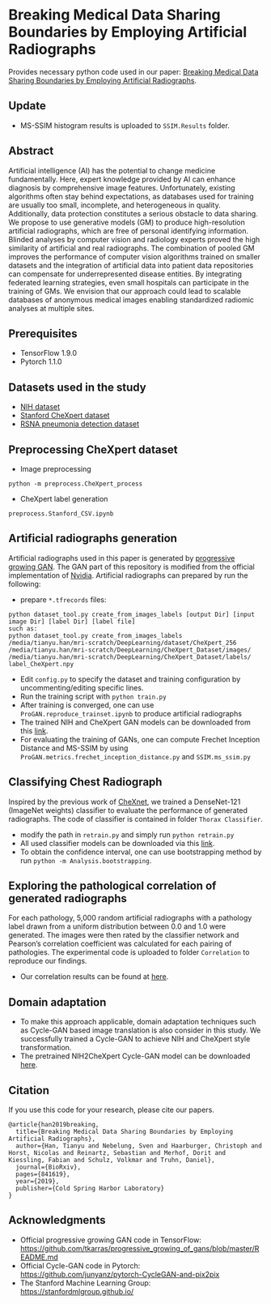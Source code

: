 # Breaking Medical Data Sharing Boundaries by Employing Artificial Radiographs
Provides necessary python code used in our paper: [Breaking Medical Data Sharing Boundaries by Employing Artificial Radiographs](https://www.biorxiv.org/content/10.1101/841619v1.full).

## Update
* MS-SSIM histogram results is uploaded to `SSIM.Results` folder.

## Abstract

Artificial intelligence (AI) has the potential to change medicine fundamentally. Here, expert
knowledge provided by AI can enhance diagnosis by comprehensive image features. Unfortunately,
existing algorithms often stay behind expectations, as databases used for training are usually
too small, incomplete, and heterogeneous in quality. Additionally, data protection constitutes
a serious obstacle to data sharing. We propose to use generative models (GM) to produce
high-resolution artificial radiographs, which are free of personal identifying information. Blinded
analyses by computer vision and radiology experts proved the high similarity of artificial and real
radiographs. The combination of pooled GM improves the performance of computer vision algorithms
trained on smaller datasets and the integration of artificial data into patient data repositories
can compensate for underrepresented disease entities. By integrating federated learning strategies,
even small hospitals can participate in the training of GMs. We envision that our approach could
lead to scalable databases of anonymous medical images enabling standardized radiomic analyses
at multiple sites.

## Prerequisites

* TensorFlow 1.9.0
* Pytorch 1.1.0

## Datasets used in the study

* [NIH dataset](https://nihcc.app.box.com/v/ChestXray-NIHCC)
* [Stanford CheXpert dataset](https://stanfordmlgroup.github.io/competitions/chexpert)
* [RSNA pneumonia detection dataset](https://www.kaggle.com/c/rsna-pneumonia-detection-challenge)

## Preprocessing CheXpert dataset

* Image preprocessing 
```
python -m preprocess.CheXpert_process
```
* CheXpert label generation
```
preprocess.Stanford_CSV.ipynb
```

## Artificial radiographs generation

Artificial radiographs used in this paper is generated by [progressive growing GAN](https://arxiv.org/abs/1710.10196).
The GAN part of this repository is modified from the official implementation of [Nvidia](https://github.com/tkarras/progressive_growing_of_gans). 
Artificial radiographs can prepared by run the following:
* prepare `*.tfrecords` files:
```
python dataset_tool.py create_from_images_labels [output Dir] [input image Dir] [label Dir] [label file] 
such as: 
python dataset_tool.py create_from_images_labels /media/tianyu.han/mri-scratch/DeepLearning/dataset/CheXpert_256 /media/tianyu.han/mri-scratch/DeepLearning/CheXpert_Dataset/images/ /media/tianyu.han/mri-scratch/DeepLearning/CheXpert_Dataset/labels/ label_CheXpert.npy
```
* Edit `config.py` to specify the dataset and training configuration by uncommenting/editing specific lines.
* Run the training script with `python train.py`
* After training is converged, one can use `ProGAN.reproduce_trainset.ipynb` to produce artificial radiographs 
* The trained NIH and CheXpert GAN models can be downloaded from this [link](https://drive.google.com/open?id=1SlljNOpXNg5ZdmnKXS7RsHzdL0mlIQD4). 
* For evaluating the training of GANs, one can compute Frechet Inception Distance and MS-SSIM by using `ProGAN.metrics.frechet_inception_distance.py` and `SSIM.ms_ssim.py` 

## Classifying Chest Radiograph
Inspired by the previous work of [CheXnet](https://stanfordmlgroup.github.io/projects/chexnet/), we trained a DenseNet-121 (ImageNet weights) classifier to evaluate the performance of generated radiographs. The code of classifier is contained in folder `Thorax Classifier`.
* modify the path in `retrain.py` and simply run `python retrain.py`
* All used classifier models can be downloaded via this [link](https://drive.google.com/open?id=1VG68ctmLeU8lAEko5GNzWpYbFklX7-Zn).
* To obtain the confidence interval, one can use bootstrapping method by run `python -m Analysis.bootstrapping`.

## Exploring the pathological correlation of generated radiographs
For each pathology, 5,000 random artificial radiographs with a pathology label drawn from a uniform distribution
between 0.0 and 1.0 were generated. The images were then rated by the classifier network and Pearson’s correlation
coefficient was calculated for each pairing of pathologies.
The experimental code is uploaded to folder `Correlation` to reproduce our findings.
* Our correlation results can be found at [here](https://drive.google.com/open?id=18ha-SgeiAO4CJ87__bpY_K7Qfe14C25y). 

## Domain adaptation
* To make this approach applicable, domain adaptation techniques such as Cycle-GAN based image translation is also consider in this study. We successfully trained a Cycle-GAN to achieve NIH and CheXpert style transformation. 
* The pretrained NIH2CheXpert Cycle-GAN model can be downloaded [here](https://drive.google.com/open?id=1ExkX_eVlxsEyaJPcWed9KYzmkHp8qe8A).

## Citation
If you use this code for your research, please cite our papers.
```
@article{han2019breaking,
  title={Breaking Medical Data Sharing Boundaries by Employing Artificial Radiographs},
  author={Han, Tianyu and Nebelung, Sven and Haarburger, Christoph and Horst, Nicolas and Reinartz, Sebastian and Merhof, Dorit and Kiessling, Fabian and Schulz, Volkmar and Truhn, Daniel},
  journal={BioRxiv},
  pages={841619},
  year={2019},
  publisher={Cold Spring Harbor Laboratory}
}
```

## Acknowledgments

* Official progressive growing GAN code in TensorFlow: https://github.com/tkarras/progressive_growing_of_gans/blob/master/README.md
* Official Cycle-GAN code in Pytorch: https://github.com/junyanz/pytorch-CycleGAN-and-pix2pix
* The Stanford Machine Learning Group: https://stanfordmlgroup.github.io/




